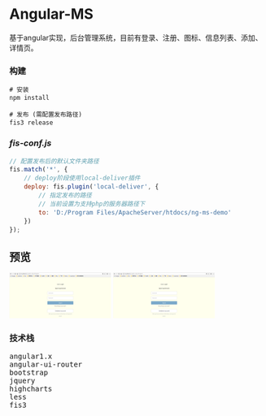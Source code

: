 # Angular-MS
基于angular实现，后台管理系统，目前有登录、注册、图标、信息列表、添加、详情页。

### 构建
```
# 安装
npm install

# 发布 (需配置发布路径)
fis3 release
```
### *fis-conf.js*
``` javascript
// 配置发布后的默认文件夹路径
fis.match('*', {
    // deploy阶段使用local-deliver插件
    deploy: fis.plugin('local-deliver', {
        // 指定发布的路径
        // 当前设置为支持php的服务器路径下
        to: 'D:/Program Files/ApacheServer/htdocs/ng-ms-demo'
    })
});
```
## 预览
<img src="./preview/signin.png" alt="" style="width:200px;">
<img src="./preview/signin.png" alt="" style="width:200px;">

### 技术栈
<pre>
angular1.x
angular-ui-router
bootstrap
jquery
highcharts
less
fis3
</pre>
